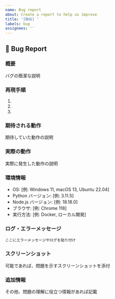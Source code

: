 ```yaml
---
name: Bug report
about: Create a report to help us improve
title: '[BUG] '
labels: bug
assignees: ''
---
```


## 🐛 Bug Report

### 概要
バグの簡潔な説明

### 再現手順
1. 
2. 
3. 

### 期待される動作
期待していた動作の説明

### 実際の動作
実際に発生した動作の説明

### 環境情報
- OS: [例: Windows 11, macOS 13, Ubuntu 22.04]
- Python バージョン: [例: 3.11.5]
- Node.js バージョン: [例: 18.18.0]
- ブラウザ: [例: Chrome 118]
- 実行方法: [例: Docker, ローカル開発]

### ログ・エラーメッセージ
```
ここにエラーメッセージやログを貼り付け
```

### スクリーンショット
可能であれば、問題を示すスクリーンショットを添付

### 追加情報
その他、問題の理解に役立つ情報があれば記載